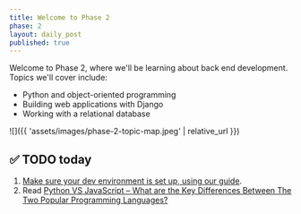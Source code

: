 ```yaml
---
title: Welcome to Phase 2
phase: 2
layout: daily_post
published: true
---
```


Welcome to Phase 2, where we'll be learning about back end development. Topics we'll cover include:

- Python and object-oriented programming
- Building web applications with Django
- Working with a relational database

![]({{ 'assets/images/phase-2-topic-map.jpeg' | relative_url }})

## ✅ TODO today

1. [Make sure your dev environment is set up, using our guide](https://momentumlearn.notion.site/Setting-up-your-Python-Development-Environment-91c5006b5a504844ad4e6abf5d209928).
2. Read [Python VS JavaScript – What are the Key Differences Between The Two Popular Programming Languages?](https://www.freecodecamp.org/news/python-vs-javascript-what-are-the-key-differences-between-the-two-popular-programming-languages/)

